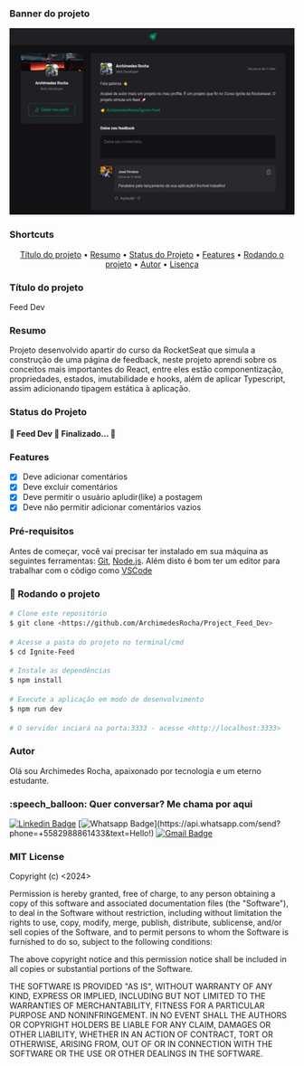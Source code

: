 ### Banner do projeto

<img src="./public/thumbnail.png">

### Shortcuts

<p align="center">
 <a href="#titulo-do-projeto">Título do projeto</a> •
 <a href="#resumo">Resumo</a> • 
 <a href="#status-do-projeto">Status do Projeto</a> • 
 <a href="#features">Features</a> • 
 <a href="#-rodando-o-projeto">Rodando o projeto</a> • 
 <a href="#autor">Autor</a> • 
 <a href="#mit-lisenca">Lisença</a>
</p>

### Título do projeto

Feed Dev

### Resumo

Projeto desenvolvido apartir do curso da RocketSeat que simula a construção de uma página de feedback, neste projeto aprendi sobre os conceitos mais importantes do React, entre eles estão componentização, propriedades, estados, imutabilidade e hooks, além de aplicar Typescript, assim adicionando tipagem estática à aplicação.

### Status do Projeto

<h4 align="left"> 
	🚧  Feed Dev 🚀 Finalizado...  🚧
</h4>

### Features

- [x] Deve adicionar comentários
- [x] Deve excluir comentários
- [x] Deve permitir o usuário apludir(like) a postagem
- [x] Deve não permitir adicionar comentários vazios

### Pré-requisitos

Antes de começar, você vai precisar ter instalado em sua máquina as seguintes ferramentas:
[Git](https://git-scm.com), [Node.js](https://nodejs.org/en/). 
Além disto é bom ter um editor para trabalhar com o código como [VSCode](https://code.visualstudio.com/)

### 🎲 Rodando o projeto
```bash
# Clone este repositório
$ git clone <https://github.com/ArchimedesRocha/Project_Feed_Dev>

# Acesse a pasta do projeto no terminal/cmd
$ cd Ignite-Feed

# Instale as dependências
$ npm install

# Execute a aplicação em modo de desenvolvimento
$ npm run dev

# O servidor inciará na porta:3333 - acesse <http://localhost:3333>
```

### Autor

Olá sou Archimedes Rocha, apaixonado por tecnologia e um eterno estudante.


<h3>:speech_balloon: Quer conversar? Me chama por aqui</h3>

[![Linkedin Badge](https://img.shields.io/badge/-LinkedIn-blue?style=flat-square&logo=Linkedin&logoColor=white&link=https://www.linkedin.com/in/archimedes-rocha-81334827/)](https://www.linkedin.com/in/archimedes-rocha-81334827/)
[![Whatsapp Badge](https://img.shields.io/badge/-Whatsapp-4CA143?style=flat-square&labelColor=4CA143&logo=whatsapp&logoColor=white&link=https://api.whatsapp.com/send?phone=+5582988861433&text=Hello!)](https://api.whatsapp.com/send?phone=+5582988861433&text=Hello!)
[![Gmail Badge](https://img.shields.io/badge/-Gmail-c14438?style=flat-square&logo=Gmail&logoColor=white&link=mailto:dev.archimedesrocha@gmail.com)](mailto:dev.archimedesrocha@gmail.com)


### MIT License

Copyright (c) <2024> <Archimedes Rocha>

Permission is hereby granted, free of charge, to any person obtaining a copy
of this software and associated documentation files (the "Software"), to deal
in the Software without restriction, including without limitation the rights
to use, copy, modify, merge, publish, distribute, sublicense, and/or sell
copies of the Software, and to permit persons to whom the Software is
furnished to do so, subject to the following conditions:

The above copyright notice and this permission notice shall be included in all
copies or substantial portions of the Software.

THE SOFTWARE IS PROVIDED "AS IS", WITHOUT WARRANTY OF ANY KIND, EXPRESS OR
IMPLIED, INCLUDING BUT NOT LIMITED TO THE WARRANTIES OF MERCHANTABILITY,
FITNESS FOR A PARTICULAR PURPOSE AND NONINFRINGEMENT. IN NO EVENT SHALL THE
AUTHORS OR COPYRIGHT HOLDERS BE LIABLE FOR ANY CLAIM, DAMAGES OR OTHER
LIABILITY, WHETHER IN AN ACTION OF CONTRACT, TORT OR OTHERWISE, ARISING FROM,
OUT OF OR IN CONNECTION WITH THE SOFTWARE OR THE USE OR OTHER DEALINGS IN THE
SOFTWARE.